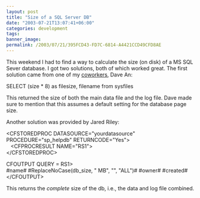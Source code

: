 ```yaml
---
layout: post
title: "Size of a SQL Server DB"
date: "2003-07-21T13:07:41+06:00"
categories: development 
tags: 
banner_image: 
permalink: /2003/07/21/395FCD43-FD7C-6814-A4421CCD49CFD8AE
---
```


This weekend I had to find a way to calculate the size (on disk) of a MS SQL Sever database. I got two solutions, both of which worked great. The first solution came from one of my <a href="http://www.mindseye.com">coworkers</a>, Dave An:

SELECT (size * 8) as filesize, filename from sysfiles

This returned the size of both the main data file and the log file. Dave made sure to mention that this assumes a default setting for the database page  size. 

Another solution was provided by Jared Riley:

&lt;CFSTOREDPROC DATASOURCE="yourdatasource" PROCEDURE="sp_helpdb" RETURNCODE="Yes"&gt;<br>
&nbsp;&nbsp;&nbsp;&lt;CFPROCRESULT NAME="RS1"&gt;<br>
&lt;/CFSTOREDPROC&gt;

CFOUTPUT QUERY = RS1&gt;<br>
#name# #ReplaceNoCase(db_size,  " MB",  "",  "ALL")# #owner# #created#<br>
&lt;/CFOUTPUT&gt;

This returns the <i>complete</i> size of the db, i.e., the data and log file combined.